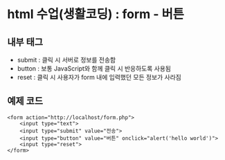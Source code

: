 # html 수업(생활코딩) : form - 버튼

## 내부 태그
- submit : 클릭 시 서버로 정보를 전송함
- button : 보통 JavaScript와 함께 클릭 시 반응하도록 사용됨
- reset : 클릭 시 사용자가 form 내에 입력했던 모든 정보가 사라짐

## 예제 코드
    <form action="http://localhost/form.php">
        <input type="text">
        <input type="submit" value="전송">
        <input type="button" value="버튼" onclick="alert('hello world')">
        <input type="reset">
    </form>
